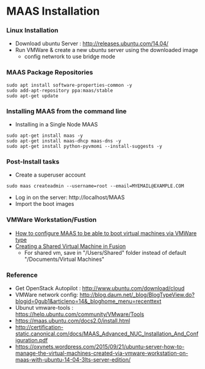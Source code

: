 # MAAS Installation

### Linux Installation
- Download ubuntu Server : http://releases.ubuntu.com/14.04/
- Run VMWare & create a new ubuntu server using the downloaded image
  - config netwrork to use bridge mode

### MAAS Package Repositories
```
sudo apt install software-properties-common -y
sudo add-apt-repository ppa:maas/stable
sudo apt-get update
```

### Installing MAAS from the command line 
- Installing in a Single Node MAAS
```
sudo apt-get install maas -y
sudo apt-get install maas-dhcp maas-dns -y
sudo apt-get install python-pyvmomi --install-suggests -y
```

### Post-Install tasks
- Create a superuser account
```
sudo maas createadmin --username=root --email=MYEMAIL@EXAMPLE.COM
```
- Log in on the server: http://localhost/MAAS
- Import the boot images  


### VMWare Workstation/Fustion 
- [How to configure MAAS to be able to boot virtual machines via VMWare type](http://askubuntu.com/questions/663771/how-to-configure-maas-to-be-able-to-boot-virtual-machines-via-vmware-type)
- [Creating a Shared Virtual Machine in Fusion](https://pubs.vmware.com/fusion-8/index.jsp?topic=%2Fcom.vmware.fusion.using.doc%2FGUID-30FCA4B3-D9FD-40AF-8817-F0902AE6D758.html)
  - For shared vm, save in "/Users/Shared" folder instead of default "/Documents/Virtual Machines"

### Reference
- Get OpenStack Autopilot : http://www.ubuntu.com/download/cloud
- VMWare network config: http://blog.daum.net/_blog/BlogTypeView.do?blogid=0gub1&articleno=14&_bloghome_menu=recenttext
- Ubunut vmware-tools : https://help.ubuntu.com/community/VMware/Tools
- https://maas.ubuntu.com/docs2.0/install.html
- http://certification-static.canonical.com/docs/MAAS_Advanced_NUC_Installation_And_Configuration.pdf
- https://oxynets.wordpress.com/2015/09/21/ubuntu-server-how-to-manage-the-virtual-machines-created-via-vmware-workstation-on-maas-with-ubuntu-14-04-3lts-server-edition/
